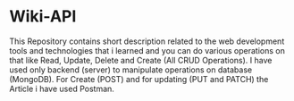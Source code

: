 # Wiki-API
This Repository contains short description related to the web development tools and technologies that i learned and you can do various operations on that like Read, Update, Delete and Create (All CRUD Operations).
I have used only backend (server) to manipulate operations on database (MongoDB).
For Create (POST) and for updating (PUT and PATCH) the Article i have used Postman.
